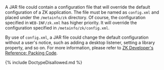 A JAR file could contain a configuration file that will override the
default configuration of a ZK application. The file must be named as
`config.xml` and placed under the `/metainfo/zk` directory. Of course,
the configuration specified in `WEB-INF/zk.xml` has higher priority. It
will override the configuration specified in `/metainfo/zk/config.xml`.

By use of `config.xml`, a JAR file could change the default
configuration without a user's notice, such as adding a desktop
listener, setting a library property, and so on. For more information,
please refer to [ZK Developer's Reference: Packing Code](ZK_Developer's_Reference/Customization/Packing_Code).

{% include DoctypeDisallowed.md %}